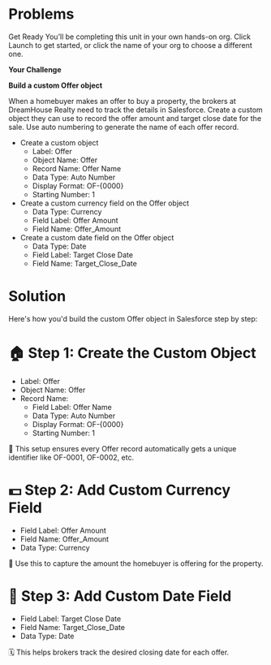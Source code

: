 # Problems

Get Ready
You’ll be completing this unit in your own hands-on org. Click Launch to get started, or click the name of your org to choose a different one.

**Your Challenge**

**Build a custom Offer object**


When a homebuyer makes an offer to buy a property, the brokers at DreamHouse Realty need to track the details in Salesforce. Create a custom object they can use to record the offer amount and target close date for the sale. Use auto numbering to generate the name of each offer record.

* Create a custom object
    - Label: Offer
    - Object Name: Offer
    - Record Name: Offer Name
    - Data Type: Auto Number
    - Display Format: OF-{0000}
    - Starting Number: 1
* Create a custom currency field on the Offer object
    - Data Type: Currency
    - Field Label: Offer Amount
    - Field Name: Offer_Amount
* Create a custom date field on the Offer object
    - Data Type: Date
    - Field Label: Target Close Date
    - Field Name: Target_Close_Date


# Solution

Here's how you'd build the custom Offer object in Salesforce step by step:

# 🏠 Step 1: Create the Custom Object

* Label: Offer
* Object Name: Offer
* Record Name:
    - Field Label: Offer Name
    - Data Type: Auto Number
    - Display Format: OF-{0000}
    - Starting Number: 1

📌 This setup ensures every Offer record automatically gets a unique identifier like OF-0001, OF-0002, etc.

# 💵 Step 2: Add Custom Currency Field
* Field Label: Offer Amount
* Field Name: Offer_Amount
* Data Type: Currency

🎯 Use this to capture the amount the homebuyer is offering for the property.

# 📅 Step 3: Add Custom Date Field
* Field Label: Target Close Date
* Field Name: Target_Close_Date
* Data Type: Date

🗓️ This helps brokers track the desired closing date for each offer.